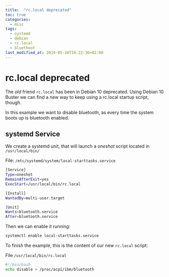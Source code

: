 ```yaml
---
title:  "rc.local deprecated"
toc: true
categories: 
  - misc
tags:
  - systemd
  - debian
  - rc.local
  - bluethoot
last_modified_at: 2019-05-28T18:22:36+02:00
---
```


# rc.local deprecated

The _old_ friend `rc.local` has been in Debian 10 deprecated. Using Debian 10 Buster we can find a new way to keep using a rc.local startup script, though.

In this example we want to disable bluetooth, as every time the system boots up is bluetooth enabled.

## systemd Service

We create a systemd unit, that will launch a _oneshot_ script located in `/usr/local/bin/`

File: `/etc/systemd/system/local-starttasks.service`

```bash
[Service]
Type=oneshot
RemainAfterExit=yes
ExecStart=/usr/local/bin/rc.local

[Install]
WantedBy=multi-user.target

[Unit]
Wants=bluetooth.service
After=bluetooth.service
```

Then we can enable it running:

```bash
systemctl enable local-starttasks.service
```
 
To finish the example, this is the content of our new `rc.local` script:

File `/usr/local/bin/rc.local`

```bash 
#!/bin/bash
echo disable > /proc/acpi/ibm/bluetooth
```
